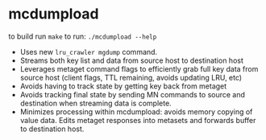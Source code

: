 # mcdumpload

to build run `make`
to run: `./mcdumpload --help`

- Uses new `lru_crawler mgdump` command.
- Streams both key list and data from source host to destination host
- Leverages metaget command flags to efficiently grab full key data from source host (client flags, TTL remaining, avoids updating LRU, etc)
- Avoids having to track state by getting key back from metaget
- Avoids tracking final state by sending MN commands to source and destination when streaming data is complete.
- Minimizes processing within mcdumpload: avoids memory copying of value data. Edits metaget responses into metasets and forwards buffer to destination host.

